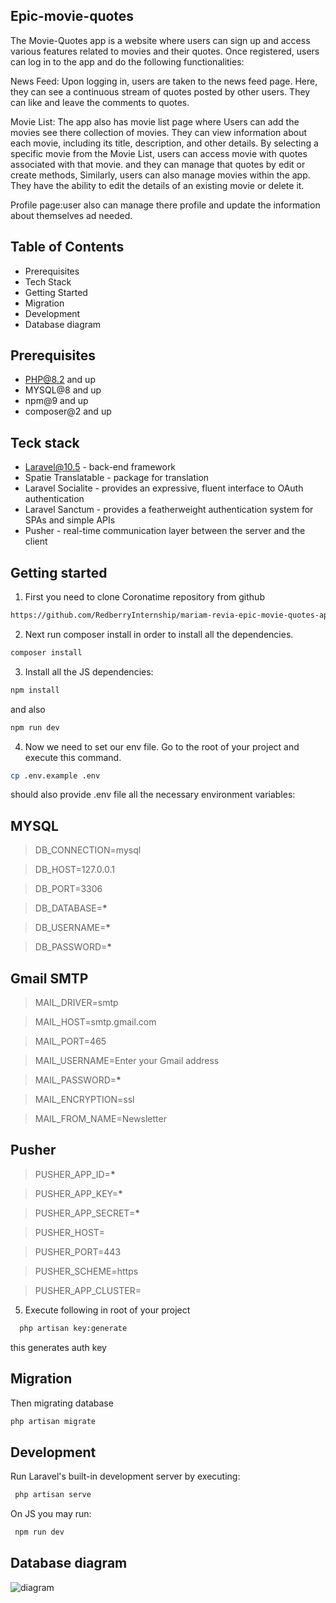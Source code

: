 ## Epic-movie-quotes

The Movie-Quotes app is a website where users can sign up and access various features related to movies and their quotes. Once registered, users can log in to the app and do the following functionalities:

News Feed: Upon logging in, users are taken to the news feed page. Here, they can see a continuous stream of quotes posted by other users. They can like and leave the comments to quotes.

Movie List: The app also has movie list page where Users can add the movies see there collection of movies. They can view information about each movie, including its title, description, and other details. By selecting a specific movie from the Movie List, users can access movie with quotes associated with that movie. and they can manage that quotes by edit or create methods, Similarly, users can also manage movies within the app. They have the ability to edit the details of an existing movie or delete it.

Profile page:user also can manage there profile and update the information about themselves ad needed.

## Table of Contents

-   Prerequisites
-   Tech Stack
-   Getting Started
-   Migration
-   Development
-   Database diagram

## Prerequisites

-   PHP@8.2 and up
-   MYSQL@8 and up
-   npm@9 and up
-   composer@2 and up

## Teck stack

-   Laravel@10.5 - back-end framework
-   Spatie Translatable - package for translation
-   Laravel Socialite - provides an expressive, fluent interface to OAuth authentication
-   Laravel Sanctum - provides a featherweight authentication system for SPAs and simple APIs
-   Pusher - real-time communication layer between the server and the client

## Getting started

1. First you need to clone Coronatime repository from github

```bash
https://github.com/RedberryInternship/mariam-revia-epic-movie-quotes-api.git
```

2. Next run composer install in order to install all the dependencies.

```bash
composer install
```

3. Install all the JS dependencies:

```bash
npm install
```

and also

```bash
npm run dev
```

4. Now we need to set our env file. Go to the root of your project and execute this command.

```bash
cp .env.example .env
```

should also provide .env file all the necessary environment variables:

## MYSQL

> DB_CONNECTION=mysql

> DB_HOST=127.0.0.1

> DB_PORT=3306

> DB_DATABASE=**\***

> DB_USERNAME=**\***

> DB_PASSWORD=**\***

## Gmail SMTP

> MAIL_DRIVER=smtp

> MAIL_HOST=smtp.gmail.com

> MAIL_PORT=465

> MAIL_USERNAME=Enter your Gmail address

> MAIL_PASSWORD=**\***

> MAIL_ENCRYPTION=ssl

> MAIL_FROM_NAME=Newsletter

## Pusher

> PUSHER_APP_ID=**\***

> PUSHER_APP_KEY=**\***

> PUSHER_APP_SECRET=**\***

> PUSHER_HOST=

> PUSHER_PORT=443

> PUSHER_SCHEME=https

> PUSHER_APP_CLUSTER=

5. Execute following in root of your project

```bash
  php artisan key:generate
```

this generates auth key

## Migration

Then migrating database

```bash
php artisan migrate
```

## Development

Run Laravel's built-in development server by executing:

```bash
 php artisan serve
```

On JS you may run:

```bash
 npm run dev
```

## Database diagram

![diagram](https://i.ibb.co/dfTcLqm/draw-SQL-epic-movie-quotes-export-2023-07-19.png)
